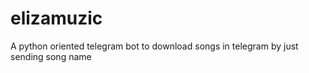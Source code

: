 # elizamuzic
A python oriented telegram bot to download songs in telegram by just sending song name
